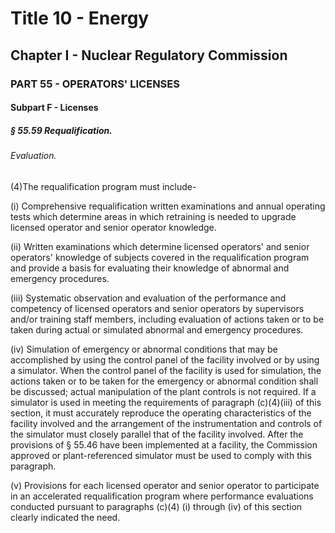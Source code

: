 
# Title 10 - Energy
## Chapter I - Nuclear Regulatory Commission
### PART 55 - OPERATORS' LICENSES
#### Subpart F - Licenses
##### § 55.59 Requalification.
###### Evaluation.

(4)The requalification program must include-

(i) Comprehensive requalification written examinations and annual operating tests which determine areas in which retraining is needed to upgrade licensed operator and senior operator knowledge.

(ii) Written examinations which determine licensed operators' and senior operators' knowledge of subjects covered in the requalification program and provide a basis for evaluating their knowledge of abnormal and emergency procedures.

(iii) Systematic observation and evaluation of the performance and competency of licensed operators and senior operators by supervisors and/or training staff members, including evaluation of actions taken or to be taken during actual or simulated abnormal and emergency procedures.

(iv) Simulation of emergency or abnormal conditions that may be accomplished by using the control panel of the facility involved or by using a simulator. When the control panel of the facility is used for simulation, the actions taken or to be taken for the emergency or abnormal condition shall be discussed; actual manipulation of the plant controls is not required. If a simulator is used in meeting the requirements of paragraph (c)(4)(iii) of this section, it must accurately reproduce the operating characteristics of the facility involved and the arrangement of the instrumentation and controls of the simulator must closely parallel that of the facility involved. After the provisions of § 55.46 have been implemented at a facility, the Commission approved or plant-referenced simulator must be used to comply with this paragraph.

(v) Provisions for each licensed operator and senior operator to participate in an accelerated requalification program where performance evaluations conducted pursuant to paragraphs (c)(4) (i) through (iv) of this section clearly indicated the need.
